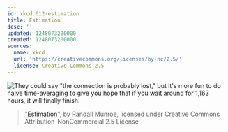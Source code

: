```yaml
---
id: xkcd.612-estimation
title: Estimation
desc: ''
updated: 1248073200000
created: 1248073200000
sources:
  name: xkcd
  url: 'https://creativecommons.org/licenses/by-nc/2.5/'
  license: Creative Commons 2.5
---
```

![They could say "the connection is probably lost," but it's more fun to do naive time-averaging to give you hope that if you wait around for 1,163 hours, it will finally finish.](https://imgs.xkcd.com/comics/estimation.png)
> "[Estimation](https://xkcd.com/612/)", by Randall Munroe, licensed under Creative Commons Attribution-NonCommercial 2.5 License
